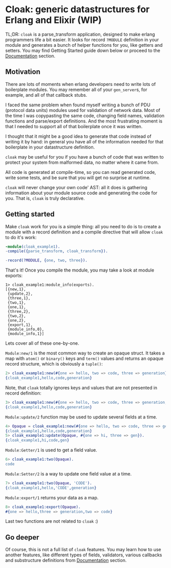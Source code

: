 # Cloak: generic datastructures for Erlang and Elixir (WIP)

TL;DR: `cloak` is a parse_transform application, designed to make erlang programmers life a bit easier. It looks for record `?MODULE` definition in your module and generates a bunch of helper functions for you, like getters and setters. You may find Getting Started guide down below or proceed to the [Documentation](docs/index.md) section.

## Motivation

There are lots of moments when erlang developers need to write lots of boilerplate modules. You may remember all of your `gen_server`s, for example, and all of that callback stubs.

I faced the same problem when found myself writing a bunch of PDU (protocol data units) modules used for validation of network data. Most of the time I was copypasting the same code, changing field names, validation functions and parse/export definitions. And the most frustrating moment is that I needed to support all of that boilerplate once it was written.

I thought that it might be a good idea to generate that code instead of writing it by hand: in general you have all of the information needed for that boilerplate in your datastructure definition.

`cloak` may be useful for you if you have a bunch of code that was written to protect your system from malformed data, no matter where it came from.

All code is generated at compile-time, so you can read generated code, write some tests, and be sure that you will get no surprise at runtime.

`cloak` will never change your own code' AST: all it does is gathering information about your module source code and generating the code for you. That is, `cloak` is truly declarative.

## Getting started

Make `cloak` work for you is a simple thing: all you need to do is to create a module with a record definition and a compile directive that will allow `cloak` to do it's work:

```erlang
-module(cloak_example1).
-compile({parse_transform, cloak_transform}).

-record(?MODULE, {one, two, three}).

```

That's it! Once you compile the module, you may take a look at module exports:

```
1> cloak_example1:module_info(exports).
[{new,1},
 {update,2},
 {three,1},
 {two,1},
 {one,1},
 {three,2},
 {two,2},
 {one,2},
 {export,1},
 {module_info,0},
 {module_info,1}]
 ```

Lets cover all of these one-by-one.

`Module:new/1` is the most common way to create an opaque struct. It takes a map with `atom()` or `binary()` keys and `term()` values and returns an opaque record structure, which is obviously a `tuple()`:

```erlang
2> cloak_example1:new(#{one => hello, two => code, three => generation}).
{cloak_example1,hello,code,generation}
```

Note, that `cloak` totally ignores keys and values that are not presented in record definition:

```erlang
3> cloak_example1:new(#{one => hello, two => code, three => generation, extra => atom}).
{cloak_example1,hello,code,generation}
```

`Module:update/2` function may be used to update several fields at a time.

```erlang
4> Opaque = cloak_example1:new(#{one => hello, two => code, three => generation}).
{cloak_example1,hello,code,generation}
5> cloak_example1:update(Opaque, #{one => hi, three => gen}).
{cloak_example1,hi,code,gen}
```

`Module:Getter/1` is used to get a field value.

```erlang
6> cloak_example1:two(Opaque).
code
```

`Module:Setter/2` is a way to update one field value at a time.

```erlang
7> cloak_example1:two(Opaque, 'CODE').
{cloak_example1,hello,'CODE',generation}
```

`Module:export/1` returns your data as a map.

```erlang
8> cloak_example1:export(Opaque).
#{one => hello,three => generation,two => code}
```

Last two functions are not related to `cloak` :)

## Go deeper

Of course, this is not a full list of `cloak` features. You may learn how to use another features, like different types of fields, validators, various callbacks and substructure definitions from [Documentation](docs/index.md) section.

